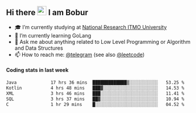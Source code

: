 ## Hi there <img src="https://media.giphy.com/media/hvRJCLFzcasrR4ia7z/giphy.gif" width="25px" height="25px"> I am Bobur

- :mortar_board: I’m currently studying at [National Research ITMO University](https://itmo.ru/)
- :seedling: I’m currently learning GoLang
- :speech_balloon: Ask me about anything related to Low Level Programming or Algorithm and Data Structures
- :mailbox: How to reach me: [@telegram](https://t.me/octoant) (see also [@leetcode](https://leetcode.com/octoant/))    

#### Coding stats in last week

<!--START_SECTION:waka-->

```txt
Java             17 hrs 36 mins  █████████████▒░░░░░░░░░░░   53.25 %
Kotlin           4 hrs 48 mins   ███▓░░░░░░░░░░░░░░░░░░░░░   14.53 %
XML              3 hrs 46 mins   ███░░░░░░░░░░░░░░░░░░░░░░   11.41 %
SQL              3 hrs 37 mins   ██▓░░░░░░░░░░░░░░░░░░░░░░   10.94 %
C                1 hr 29 mins    █░░░░░░░░░░░░░░░░░░░░░░░░   04.52 %
```

<!--END_SECTION:waka-->
